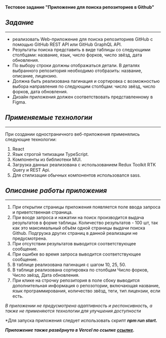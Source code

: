 **Тестовое задание "Приложение для поиска репозиториев в Github"**
## *Задание*
---

* реализовать Web-приложение для поиска репозиториев GitHub с помощью GitHub REST API или GitHub GraphQL API.
* Результаты поиска представить в виде таблицы со следующими столбцами: название, язык, число форков, число звёзд, дата обновления.
* По выбору строки должны отображаться детали. В деталях выбранного репозитория необходимо отобразить: название, описание, лицензию.
* Должна быть реализована пагинация и сортировка с возможностью выбора направления по следующим столбцам: число звёзд, число форков, дата обновления.
* Дизайн приложения должен соответствовать представленному в Figma.


## *Применяемые технологии*
---
При создании одностраничного веб-приложения применялись следующие технологии:
1. React
2. Язык строгой типизации TypeScript.
3. Компоненты из библиотеки MUI.
4. Загрузка данных реализована с использованием Redux Toolkit RTK Query и REST Api.
5. Для стилизации обычных компонентов использовался sass.

## *Описание работы приложения*
---
1. При открытии страницы приложения появляется поле ввода запроса и приветственная страница.
2. При вооде запроса и нажатии на поиск производится выдача результатов в форме таблицы. Количество результатов - 100 шт, так как это максимальный объём одной страницы выдачи поиска Github. Подгрузка других страниц в данной реализации не предусмотрена.
3. При отсутствии результатов выводится соответствующее сообщение.
4. При ошибке во время запроса выводится соответствующее сообщение.
5. В таблице реализована пагинация с шагом 10, 25, 50.
6. В таблице реализована сортировка по столбцам Число форков, Число звёзд, Дата обновления.
7. При клике на строчку репозитория в поле сбоку выводится дополнительная информация о репозотории, включающая название, язык программирования, количество звёзд, теги, тип лицензии, если есть.

*В приложении не предусмотрена адаптивность и респонсивность, а также не применяются технологии для улучшения доступности*

*Для запуска приложения следует использовать скрипт ***npm run start.***

***Приложение также развёрнуто в Vercel по ссылке [ссылке](https://git-api-4hn0qta0z-alisburs-projects-aad3e897.vercel.app/).***
